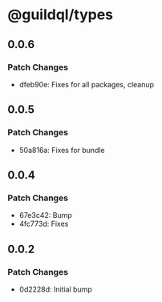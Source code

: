 # @guildql/types

## 0.0.6

### Patch Changes

- dfeb90e: Fixes for all packages, cleanup

## 0.0.5

### Patch Changes

- 50a816a: Fixes for bundle

## 0.0.4

### Patch Changes

- 67e3c42: Bump
- 4fc773d: Fixes

## 0.0.2

### Patch Changes

- 0d2228d: Initial bump
